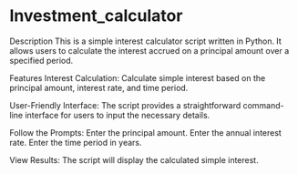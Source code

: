 # Investment_calculator

Description
This is a simple interest calculator script written in Python. It allows users to calculate the interest accrued on a principal amount over a specified period.

Features
Interest Calculation: Calculate simple interest based on the principal amount, interest rate, and time period.

User-Friendly Interface: The script provides a straightforward command-line interface for users to input the necessary details.

Follow the Prompts:
Enter the principal amount.
Enter the annual interest rate.
Enter the time period in years.

View Results:
The script will display the calculated simple interest.

